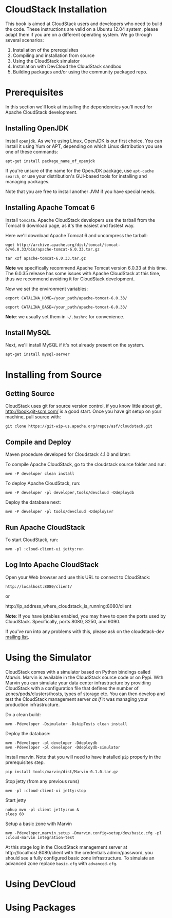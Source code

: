 CloudStack Installation
=======================

This book is aimed at CloudStack users and developers who need to build the code. These instructions are valid on a Ubuntu 12.04 system, please adapt them if you are on a different operating system. We go through several scenarios:

1. Installation of the prerequisites
2. Compiling and installation from source
3. Using the CloudStack simulator
4. Installation with DevCloud the CloudStack sandbox
5. Building packages and/or using the community packaged repo.

Prerequisites
=============

In this section we'll look at installing the dependencies you'll need for Apache CloudStack development.

Installing OpenJDK
------------------

Install `openjdk`. As we're using Linux, OpenJDK is our first choice. You can install it using Yum or APT, depending on which Linux distribution you use one of these commands:

`apt-get install package_name_of_openjdk`

If you're unsure of the name for the OpenJDK package, use `apt-cache search`, or use your distribution's GUI-based tools for installing and managing packages.

Note that you are free to install another JVM if you have special needs.

Installing Apache Tomcat 6
--------------------------

Install `tomcat6`. Apache CloudStack developers use the tarball from the Tomcat 6 download page, as it's the easiest and fastest way.

Here we'll download Apache Tomcat 6 and uncompress the tarball:

`wget http://archive.apache.org/dist/tomcat/tomcat-6/v6.0.33/bin/apache-tomcat-6.0.33.tar.gz`

`tar xzf apache-tomcat-6.0.33.tar.gz`

**Note** we specifically recommend Apache Tomcat version 6.0.33 at this time. The 6.0.35 release has some issues with Apache CloudStack at this time, thus we recommend avoiding it for CloudStack development.

Now we set the environment variables:

`export CATALINA_HOME=/your_path/apache-tomcat-6.0.33/`

`export CATALINA_BASE=/your_path/apache-tomcat-6.0.33/`
 
**Note**: we usually set them in `~/.bashrc` for convenience.

Install MySQL
-------------

Next, we'll install MySQL if it's not already present on the system.

`apt-get install mysql-server`

Installing from Source
======================


Getting Source
--------------

CloudStack uses git for source version control, if you know little about git, http://book.git-scm.com/ is a good start. Once you have git setup on your machine, pull source with:

    git clone https://git-wip-us.apache.org/repos/asf/cloudstack.git

Compile and Deploy
------------------

Maven procedure developed for Cloudstack 4.1.0 and later:

To compile Apache CloudStack, go to the cloudstack source folder and run:

    mvn -P developer clean install

To deploy Apache CloudStack, run:

    mvn -P developer -pl developer,tools/devcloud -Ddeploydb

Deploy the database next:

    mvn -P developer -pl tools/devcloud -Ddeploysvr

Run Apache CloudStack
---------------------

To start CloudStack, run:

    mvn -pl :cloud-client-ui jetty:run

Log Into Apache CloudStack
--------------------------

Open your Web browser and use this URL to connect to CloudStack:

    http://localhost:8080/client/

or

   http://ip_address_where_cloudstack_is_running:8080/client

**Note**: If you have iptables enabled, you may have to open the ports used by CloudStack. Specifically, ports 8080, 8250, and 9090.

If you've run into any problems with this, please ask on the cloudstack-dev [mailing list](/mailing-lists.html).

Using the Simulator
===================

CloudStack comes with a simulator based on Python bindings called *Marvin*. Marvin is available in the CloudStack source code or on Pypi.
With Marvin you can simulate your data center infrastructure by providing CloudStack with a configuration file that defines the number of zones/pods/clusters/hosts, types of storage etc. You can then develop and test the CloudStack management server *as if* it was managing your production infrastructure.

Do a clean build:

    mvn -Pdeveloper -Dsimulator -DskipTests clean install

Deploy the database:

    mvn -Pdeveloper -pl developer -Ddeploydb
    mvn -Pdeveloper -pl developer -Ddeploydb-simulator

Install marvin. Note that you will need to have installed `pip` properly in the prerequisites step.

    pip install tools/marvin/dist/Marvin-0.1.0.tar.gz

Stop jetty (from any previous runs)

    mvn -pl :cloud-client-ui jetty:stop

Start jetty

    nohup mvn -pl client jetty:run &
    sleep 60

Setup a basic zone with Marvin

    mvn -Pdeveloper,marvin.setup -Dmarvin.config=setup/dev/basic.cfg -pl :cloud-marvin integration-test

At this stage log in the CloudStack management server at http://localhost:8080/client with the credentials admin/password, you should see a fully configured basic zone infrastructure. To simulate an advanced zone replace `basic.cfg` with `advanced.cfg`.


Using DevCloud
==============


Using Packages
==============

      

            
